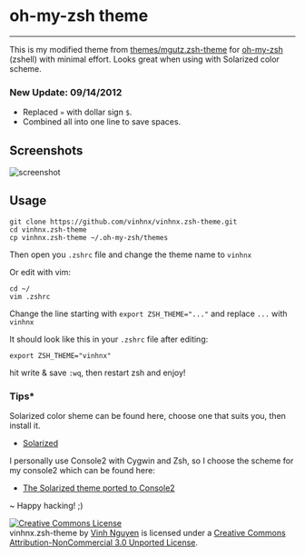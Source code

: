 # oh-my-zsh theme
-----------------
This is my modified theme from [themes/mgutz.zsh-theme](https://github.com/robbyrussell/oh-my-zsh/blob/master/themes/mgutz.zsh-theme) for [oh-my-zsh](https://github.com/robbyrussell/oh-my-zsh) (zshell) with minimal effort.
Looks great when using with Solarized color scheme.

### New Update: 09/14/2012
* Replaced `»` with dollar sign `$`.
* Combined all into one line to save spaces.

## Screenshots

![screenshot](http://i.imgur.com/ERLvH.png)

## Usage
```
git clone https://github.com/vinhnx/vinhnx.zsh-theme.git
cd vinhnx.zsh-theme
cp vinhnx.zsh-theme ~/.oh-my-zsh/themes
```

Then open you `.zshrc` file and change the theme name to `vinhnx`

Or edit with vim:
```
cd ~/
vim .zshrc
```

Change the line starting with `export ZSH_THEME="..."` and replace `...` with `vinhnx`

It should look like this in your `.zshrc` file after editing:

`export ZSH_THEME="vinhnx"`

hit write & save `:wq`, then restart zsh and enjoy!

### Tips*

Solarized color sheme can be found here, choose one that suits you, then install it.
- [Solarized](http://ethanschoonover.com/solarized)

I personally use Console2  with Cygwin and Zsh, so I choose the scheme for my console2 which can be found here:
- [The Solarized theme ported to Console2](https://github.com/stevenharman/console2-solarized)

~ Happy hacking! ;)

<a rel="license" href="http://creativecommons.org/licenses/by-nc/3.0/deed.en_US"><img alt="Creative Commons License" style="border-width:0" src="http://i.creativecommons.org/l/by-nc/3.0/80x15.png" /></a><br /><span xmlns:dct="http://purl.org/dc/terms/" href="http://purl.org/dc/dcmitype/Text" property="dct:title" rel="dct:type">vinhnx.zsh-theme</span> by <a xmlns:cc="http://creativecommons.org/ns#" href="https://vinhnx.github.com" property="cc:attributionName" rel="cc:attributionURL">Vinh Nguyen</a> is licensed under a <a rel="license" href="http://creativecommons.org/licenses/by-nc/3.0/deed.en_US">Creative Commons Attribution-NonCommercial 3.0 Unported License</a>.